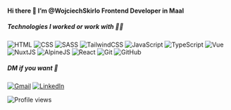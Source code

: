 #### Hi there 👋 I’m @WojciechSkirlo Frontend Developer in Maal
##### Technologies I worked or work with 🧑‍💻

![HTML](https://img.shields.io/badge/HTML-informational?style=flat-square&logo=html5&logoColor=black&color=e9d5ff)
![CSS](https://img.shields.io/badge/CSS-informational?style=flat-square&logo=css3&logoColor=black&color=e9d5ff)
![SASS](https://img.shields.io/badge/SASS-informational?style=flat-square&logo=SASS&logoColor=black&color=e9d5ff)
![TailwindCSS](https://img.shields.io/badge/TailwindCSS-informational?style=flat-square&logo=tailwindcss&logoColor=black&color=e9d5ff)
![JavaScript](https://img.shields.io/badge/JavaScript-informational?style=flat-square&logo=javascript&logoColor=black&color=e9d5ff)
![TypeScript](https://img.shields.io/badge/TypeScript-informational?style=flat-square&logo=typescript&logoColor=black&color=e9d5ff)
![Vue](https://img.shields.io/badge/Vue-informational?style=flat-square&logo=vuedotjs&logoColor=black&color=e9d5ff)
![NuxtJS](https://img.shields.io/badge/Nuxt-informational?style=flat-square&logo=Nuxt.js&logoColor=black&color=e9d5ff)
![AlpineJS](https://img.shields.io/badge/AlpineJS-informational?style=flat-square&logo=Alpine.js&logoColor=black&color=e9d5ff)
![React](https://img.shields.io/badge/React-61DAFB?style=flat-square&logo=react&logoColor=black&color=e9d5ff)
![Git](https://img.shields.io/badge/Git-informational?style=flat-square&logo=git&logoColor=black&color=e9d5ff)
![GitHub](https://img.shields.io/badge/GitHub-informational?style=flat-square&logo=github&logoColor=black&color=e9d5ff)

##### DM if you want 💬
[![Gmail](https://img.shields.io/badge/Gmail-informational?style=flat-square&logo=gmail&logoColor=black&color=e9d5ff)](mailto:wojciechskiro@gmail.com)
[![LinkedIn](https://img.shields.io/badge/LinkedIn-informational?style=flat-square&logo=linkedin&logoColor=black&color=e9d5ff)](https://www.linkedin.com/in/wojciech-skir%C5%82o-54861b213/)


![Profile views](https://gpvc.arturio.dev/WojciechSkirlo)

